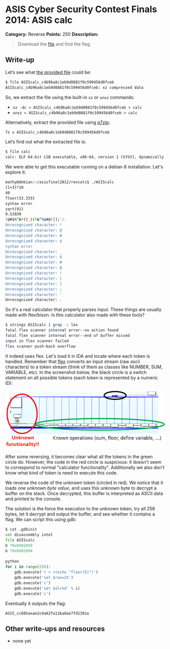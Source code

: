 # ASIS Cyber Security Contest Finals 2014: ASIS calc

**Category:** Reverse
**Points:** 250
**Description:**

> Download the [file](ASIScalc_c4b96a8c1eb9d0881f0c599456d0fceb) and find the flag.

## Write-up

Let’s see what [the provided file](ASIScalc_c4b96a8c1eb9d0881f0c599456d0fceb) could be:

```bash
$ file ASIScalc_c4b96a8c1eb9d0881f0c599456d0fceb
ASIScalc_c4b96a8c1eb9d0881f0c599456d0fceb: xz compressed data
```

So, we extract the file using the built-in `xz` or `unxz` commands:

* `xz -dc < ASIScalc_c4b96a8c1eb9d0881f0c599456d0fceb > calc`
* `unxz < ASIScalc_c4b96a8c1eb9d0881f0c599456d0fceb > calc`

Alternatively, extract the provided file using [p7zip](http://p7zip.sourceforge.net/):

```bash
7z x ASIScalc_c4b96a8c1eb9d0881f0c599456d0fceb
```

Let’s find out what the extracted file is:

```bash
$ file calc
calc: ELF 64-bit LSB executable, x86-64, version 1 (SYSV), dynamically linked (uses shared libs), for GNU/Linux 2.6.32, stripped
```

We were able to get this executable running on a debian 8 installation. Let's explore it:

```bash
mathy@debian:~/asisfinal2012/revcalc$ ./ASIScalc 
(1+3)*10       
40
floor(33.333)
syntax error
sqrt(91)
9.53939
!@#$%^&*()_)(*&^%$#@![];'/.
Unrecognized character: !
Unrecognized character: @
Unrecognized character: #
Unrecognized character: $
syntax error
Unrecognized character: _
Unrecognized character: $
Unrecognized character: #
Unrecognized character: @
Unrecognized character: !
Unrecognized character: [
Unrecognized character: ]
Unrecognized character: ;
Unrecognized character: '
Unrecognized character: .
```

So it's a real calculator that properly parses input. These things are usually made with flex/bison. Is this calculator also made with these tools?

```bash
$ strings ASIScalc | grep -i lex
fatal flex scanner internal error--no action found
fatal flex scanner internal error--end of buffer missed
input in flex scanner failed
flex scanner push-back overflow
```

It indeed uses flex. Let's load it in IDA and locate where each token is handled. Remember that [flex](http://flex.sourceforge.net/) converts an input stream (raw ascii characters) to a token stream (think of them as classes like NUMBER, SUM, VARIABLE, etc). In the screenshot below, the black circle is a switch statement on all possible tokens (each token is represented by a numeric ID):

![Handling Tokens](handletokens.png)

After some reversing, it becomes clear what all the tokens in the green circle do. However, the code in the red circle is suspicious: it doesn't seem to correspond to normal "calculator functionality". Additionally we also don't know what kind of token is need to execute this code.

We reverse the code of the unknown token (circled in red). We notice that it loads one _unknown byte value_, and uses this unknown byte to decrypt a buffer on the stack. Once decrypted, this buffer is interpreted as ASCII data and printed to the console.

The solution is the force the execution to the unknown token, try all 256 bytes, let it decrypt and output the buffer, and see whether it contains a flag. We can script this using gdb:

```python
$ cat .gdbinit
set disassembly intel
file ASIScalc
b *0x0401A50
b *0x0402094

python
for i in range(256):
	gdb.execute('r < <(echo "floor(5)")')
	gdb.execute('set $rax=25')
	gdb.execute('c')
	gdb.execute('set $al=%d' % i)
	gdb.execute('c')
```

Eventually it outputs the flag:

	ASIS_cc605aeae2c9a62fa11ba8ae7fd1301e

## Other write-ups and resources

* none yet

